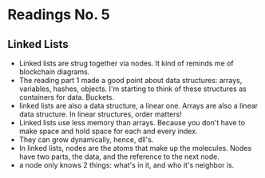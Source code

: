 # Readings No. 5
## Linked Lists

* Linked lists are strug together via nodes. It kind of reminds me of blockchain diagrams. 
* The reading part 1 made a good point about data structures: arrays, variables, hashes, objects. I'm starting to think of these structures as containers for data. Buckets.
* linked lists are also a data structure, a linear one.  Arrays are also a linear data structure. In linear structures, order matters! 
* Linked lists use less memory than arrays. Because you don't have to make space and hold space for each and every index. 
* They can grow dynamically, hence, dll's.
* In linked lists, nodes are the atoms that make up the molecules. Nodes have two parts, the data, and the reference to the next node. 
* a node only knows 2 things: what's in it, and who it's neighbor is. 